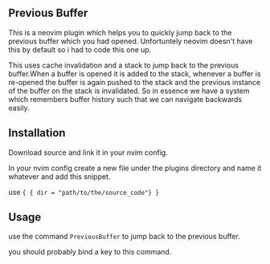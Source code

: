 ## Previous Buffer

This is a neovim plugin which helps you to quickly jump back to the previous buffer which you had opened.
Unfortuntely neovim doesn't have this by default so i had to code this one up.

This uses cache invalidation and a stack to jump back to the previous buffer.When a buffer is opened it is added to the stack, whenever a buffer is re-opened the buffer is again pushed to the stack and the previous instance of the buffer on the stack is invalidated. So in essence we have a system which remembers buffer history such that we can navigate backwards easily.

## Installation
Download source and link it in your nvim config.

In your nvim config create a new file under the plugins directory and name it whatever and add this snippet.

use `{
{ dir = "path/to/the/source_code"}
}`

## Usage

use the command `PreviousBuffer` to jump back to the previous buffer.

you should probably bind a key to this command.

